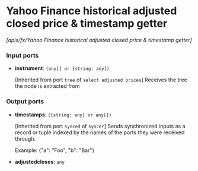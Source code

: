 # Yahoo Finance historical adjusted closed price & timestamp getter

_[apis/fx/Yahoo Finance historical adjusted closed price & timestamp getter]_

### Input ports

* __instrument__: ` (any[] or {string: any}) `

    [Inherited from port `tree` of `select adjusted prices`] 
    Receives the tree the node is extracted from

### Output ports

* __timestamps__: ` ({string: any} or any[]) `

    [Inherited from port `synced` of `syncer`] 
    Sends synchronized inputs as a record or tuple indexed by the names of the ports they were received through.
    
    Example:
    {"a": "Foo", "b": "Bar"}


* __adjustedcloses__: ` any `

